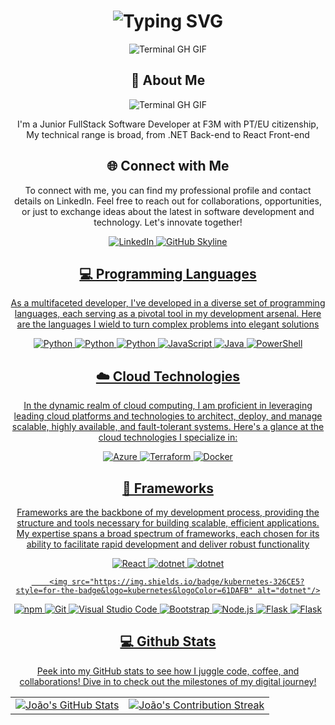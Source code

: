 <div align="center">
    <h1><img src="https://readme-typing-svg.herokuapp.com?font=Jetbrains+mono&size=40&duration=3000&color=33FF33&center=true&vCenter=true&width=435&lines=Hey..+I'm+João+Cardoso;This+is..;..my+Github..;" alt="Typing SVG"/></h1>
    <p><img src="termina-gh.gif" alt="Terminal GH GIF" /></p>
</div>

<div align="center">
    <h2>🚀 About Me</h2>
 <p><img src="termina-gh.gif" alt="Terminal GH GIF" /></p> 
    <p>I'm a Junior FullStack Software Developer at F3M with PT/EU citizenship, 
        My technical range is broad, from .NET Back-end to React Front-end</p>
</div>

<div align="center">
<h2 align="center" class="section-heading">🌐 Connect with Me</h2>
<p> To connect with me, you can find my professional profile and contact details on LinkedIn.
Feel free to reach out for collaborations, opportunities, or just to exchange ideas about the latest in software development and technology. Let's innovate together! </p>
<div align="center">
  <a href="[https://www.linkedin.com/in/joao-cardoso](https://www.linkedin.com/in/joao-cardoso/)">
    <img src="https://img.shields.io/badge/JoaoCardoso-0077B5?style=for-the-badge&logo=linkedin&logoColor=white" alt="LinkedIn"/>
  </a>
  
<a href="https://github.com/johncardosodev/johncardosodev" target="_blank">
    <img src="https://img.shields.io/badge/View%20on%20GitHub-%230077B5.svg?&style=for-the-badge&logo=github&logoColor=white" alt="GitHub Skyline"/>

</div>


<h2 align="center" class="section-heading">💻 Programming Languages</h2>
<p> As a multifaceted developer, I've developed in a diverse set of programming languages, each serving as a pivotal tool in my development arsenal. Here are the languages I wield to turn complex problems into elegant solutions</p>
<div align="center">
      <img src="https://img.shields.io/badge/csharp-3776AB?style=for-the-badge&logo=csharp&logoColor=white" alt="Python"/>
            <img src="https://img.shields.io/badge/cplusplus-00599C?style=for-the-badge&logo=cplusplus&logoColor=white" alt="Python"/>


  <img src="https://img.shields.io/badge/Python-3776AB?style=for-the-badge&logo=python&logoColor=white" alt="Python"/>
  <img src="https://img.shields.io/badge/JavaScript-F7DF1E?style=for-the-badge&logo=javascript&logoColor=black" alt="JavaScript"/>
  <img src="https://img.shields.io/badge/Java-CC0000?style=for-the-badge&logo=java&logoColor=white" alt="Java" />
  <img src="https://img.shields.io/badge/PowerShell-5391FE?style=for-the-badge&logo=powershell&logoColor=white" alt="PowerShell"/>

</div>
<h2 align="center" class="section-heading">☁️ Cloud Technologies</h2>
<p>In the dynamic realm of cloud computing, I am proficient in leveraging leading cloud platforms and technologies to architect, deploy, and manage scalable, highly available, and fault-tolerant systems. Here's a glance at the cloud technologies I specialize in:</p>
<div align="center">
  <img src="https://img.shields.io/badge/Azure-0089D6?style=for-the-badge&logo=microsoftazure&logoColor=white" alt="Azure"/>
  <img src="https://img.shields.io/badge/Terraform-623CE4?style=for-the-badge&logo=terraform&logoColor=white" alt="Terraform"/>
  <img src="https://img.shields.io/badge/Docker-2496ED?style=for-the-badge&logo=docker&logoColor=white" alt="Docker"/>
</div>

<h2 align="center" class="section-heading">🔧 Frameworks</h2>
<p>Frameworks are the backbone of my development process, providing the structure and tools necessary for building scalable, efficient applications. My expertise spans a broad spectrum of frameworks, each chosen for its ability to facilitate rapid development and deliver robust functionality</p>
<div align="center">
  <img src="https://img.shields.io/badge/React-20232A?style=for-the-badge&logo=react&logoColor=61DAFB" alt="React"/>
    <img src="https://img.shields.io/badge/dotnet-512BD4?style=for-the-badge&logo=dotnet&logoColor=61DAFB" alt="dotnet"/>
            <img src="https://img.shields.io/badge/mysql-4479A1?style=for-the-badge&logo=mysql&logoColor=61DAFB" alt="dotnet"/>

        <img src="https://img.shields.io/badge/kubernetes-326CE5?style=for-the-badge&logo=kubernetes&logoColor=61DAFB" alt="dotnet"/>
        

  <img src="https://img.shields.io/badge/npm-CB3837?style=for-the-badge&logo=npm&logoColor=white" alt="npm"/>
  <img src="https://img.shields.io/badge/Git-F05032?style=for-the-badge&logo=git&logoColor=white" alt="Git"/>
  <img src="https://img.shields.io/badge/Visual%20Studio%20Code-007ACC?style=for-the-badge&logo=visualstudiocode&logoColor=white" alt="Visual Studio Code"/>
  <img src="https://img.shields.io/badge/Bootstrap-7952B3?style=for-the-badge&logo=bootstrap&logoColor=white" alt="Bootstrap"/>
  <img src="https://img.shields.io/badge/Node.js-339933?style=for-the-badge&logo=nodedotjs&logoColor=white" alt="Node.js"/>
  <img src="https://img.shields.io/badge/Flask-000000?style=for-the-badge&logo=flask&logoColor=white" alt="Flask"/>
      <img src="https://img.shields.io/badge/springboot-6DB33F?style=for-the-badge&logo=springboot&logoColor=white" alt="Flask"/>

</div>



<div align="center">
<h2 align="center" class="section-heading"> 💻 Github Stats</h2>
<p>Peek into my GitHub stats to see how I juggle code, coffee, and collaborations! Dive in to check out the milestones of my digital journey!</p>
 <table align="center" width="100%" height="100%" >
    <tr>
       <td><img style="border: none;" src="https://github-profile-summary-cards.vercel.app/api/cards/profile-details?username=johncardosodev&theme=github_dark" alt="João's GitHub Stats"/></td>   
       <td><img style="border: none;" src="https://github-readme-streak-stats.herokuapp.com/?user=johncardosodev&theme=merko" alt="João's Contribution Streak"/></td>
    </tr>
 </table>

 <table align="center" width="100%" height="100%" >
    <tr>
        <td><img style="border: none;" src="https://github-profile-summary-cards.vercel.app/api/cards/stats?username=johncardosodev&theme=github_dark" alt="João's GitHub Stats"/></td>
        <td><img style="border: none;" src="https://github-profile-summary-cards.vercel.app/api/cards/productive-time?username=johncardosodev&theme=github_dark&utcOffset=10" alt="João's GitHub Stats"/>
        <td><img style="border: none;" src="https://github-profile-summary-cards.vercel.app/api/cards/repos-per-language?username=johncardosodev&theme=github_dark" alt="João's GitHub Stats"/></td>
        <td><img style="border: none;" src="https://github-profile-summary-cards.vercel.app/api/cards/most-commit-language?username=johncardosodev&theme=github_dark" alt="João's GitHub Stats"/></td>
    </tr>
 </table>
</div>
